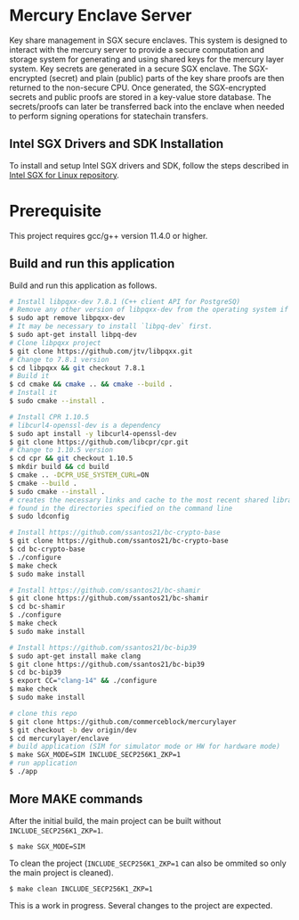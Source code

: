 # Mercury Enclave Server

Key share management in SGX secure enclaves. This system is designed to interact with the mercury server to provide a secure computation and storage system for generating and using shared keys for the mercury layer system. Key secrets are generated in a secure SGX enclave. The SGX-encrypted (secret) and plain (public) parts of the key share proofs are then returned to the non-secure CPU. Once generated, the SGX-encrypted secrets and public proofs are stored in a key-value store database. The secrets/proofs can later be transferred back into the enclave when needed to perform signing operations for statechain transfers.

## Intel SGX Drivers and SDK Installation

To install and setup Intel SGX drivers and SDK, follow the steps described in [Intel SGX for Linux repository](https://github.com/intel/linux-sgx).

# Prerequisite

This project requires gcc/g++ version 11.4.0 or higher.

## Build and run this application

Build and run this application as follows.

```bash
# Install libpqxx-dev 7.8.1 (C++ client API for PostgreSQ)
# Remove any other version of libpqxx-dev from the operating system if necessary
$ sudo apt remove libpqxx-dev
# It may be necessary to install `libpq-dev` first.
$ sudo apt-get install libpq-dev
# Clone libpqxx project
$ git clone https://github.com/jtv/libpqxx.git
# Change to 7.8.1 version
$ cd libpqxx && git checkout 7.8.1
# Build it
$ cd cmake && cmake .. && cmake --build .
# Install it
$ sudo cmake --install .

# Install CPR 1.10.5
# libcurl4-openssl-dev is a dependency
$ sudo apt install -y libcurl4-openssl-dev
$ git clone https://github.com/libcpr/cpr.git
# Change to 1.10.5 version
$ cd cpr && git checkout 1.10.5
$ mkdir build && cd build
$ cmake .. -DCPR_USE_SYSTEM_CURL=ON
$ cmake --build .
$ sudo cmake --install .
# creates the necessary links and cache to the most recent shared libraries 
# found in the directories specified on the command line
$ sudo ldconfig 

# Install https://github.com/ssantos21/bc-crypto-base
$ git clone https://github.com/ssantos21/bc-crypto-base
$ cd bc-crypto-base
$ ./configure 
$ make check
$ sudo make install

# Install https://github.com/ssantos21/bc-shamir
$ git clone https://github.com/ssantos21/bc-shamir
$ cd bc-shamir
$ ./configure 
$ make check
$ sudo make install

# Install https://github.com/ssantos21/bc-bip39
$ sudo apt-get install make clang
$ git clone https://github.com/ssantos21/bc-bip39
$ cd bc-bip39
$ export CC="clang-14" && ./configure
$ make check
$ sudo make install

# clone this repo
$ git clone https://github.com/commerceblock/mercurylayer
$ git checkout -b dev origin/dev
$ cd mercurylayer/enclave
# build application (SIM for simulator mode or HW for hardware mode)
$ make SGX_MODE=SIM INCLUDE_SECP256K1_ZKP=1
# run application
$ ./app
```

## More MAKE commands

After the initial build, the main project can be built without `INCLUDE_SECP256K1_ZKP=1`.
```
$ make SGX_MODE=SIM
```

To clean the project (`INCLUDE_SECP256K1_ZKP=1` can also be ommited so only the main project is cleaned).
```
$ make clean INCLUDE_SECP256K1_ZKP=1
```

This is a work in progress. Several changes to the project are expected.
